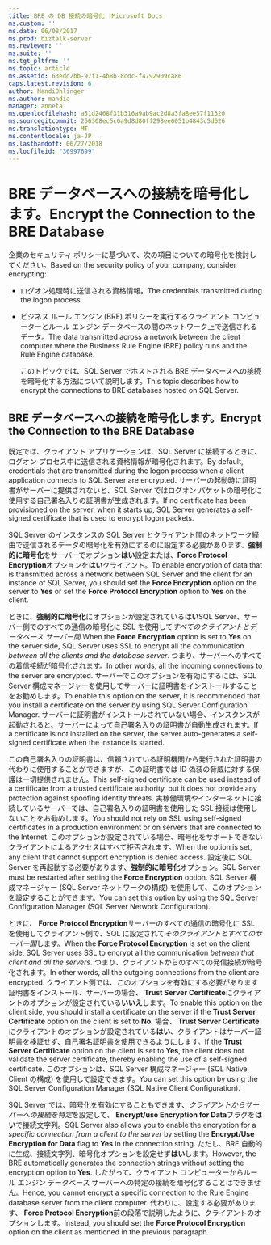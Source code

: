 ```yaml
---
title: BRE の DB 接続の暗号化 |Microsoft Docs
ms.custom: ''
ms.date: 06/08/2017
ms.prod: biztalk-server
ms.reviewer: ''
ms.suite: ''
ms.tgt_pltfrm: ''
ms.topic: article
ms.assetid: 63edd2bb-97f1-4b8b-8cdc-f4792909ca86
caps.latest.revision: 6
author: MandiOhlinger
ms.author: mandia
manager: anneta
ms.openlocfilehash: a51d2468f31b316a9ab9ac2d8a3fa8ee57f11320
ms.sourcegitcommit: 266308ec5c6a9d8d80ff298ee6051b4843c5d626
ms.translationtype: MT
ms.contentlocale: ja-JP
ms.lasthandoff: 06/27/2018
ms.locfileid: "36997699"
---
```

# <a name="encrypt-the-connection-to-the-bre-database"></a><span data-ttu-id="d504d-102">BRE データベースへの接続を暗号化します。</span><span class="sxs-lookup"><span data-stu-id="d504d-102">Encrypt the Connection to the BRE Database</span></span>
<span data-ttu-id="d504d-103">企業のセキュリティ ポリシーに基づいて、次の項目についての暗号化を検討してください。</span><span class="sxs-lookup"><span data-stu-id="d504d-103">Based on the security policy of your company, consider encrypting:</span></span>  
  
- <span data-ttu-id="d504d-104">ログオン処理時に送信される資格情報。</span><span class="sxs-lookup"><span data-stu-id="d504d-104">The credentials transmitted during the logon process.</span></span>  
  
- <span data-ttu-id="d504d-105">ビジネス ルール エンジン (BRE) ポリシーを実行するクライアント コンピューターとルール エンジン データベースの間のネットワーク上で送信されるデータ。</span><span class="sxs-lookup"><span data-stu-id="d504d-105">The data transmitted across a network between the client computer where the Business Rule Engine (BRE) policy runs and the Rule Engine database.</span></span>  
  
  <span data-ttu-id="d504d-106">このトピックでは、SQL Server でホストされる BRE データベースへの接続を暗号化する方法について説明します。</span><span class="sxs-lookup"><span data-stu-id="d504d-106">This topic describes how to encrypt the connections to BRE databases hosted on SQL Server.</span></span>  
  
## <a name="encrypt-the-connection-to-the-bre-database"></a><span data-ttu-id="d504d-107">BRE データベースへの接続を暗号化します。</span><span class="sxs-lookup"><span data-stu-id="d504d-107">Encrypt the Connection to the BRE Database</span></span>
 <span data-ttu-id="d504d-108">既定では、クライアント アプリケーションは、SQL Server に接続するときに、ログオン プロセス中に送信される資格情報が暗号化されます。</span><span class="sxs-lookup"><span data-stu-id="d504d-108">By default, credentials that are transmitted during the logon process when a client application connects to SQL Server are encrypted.</span></span> <span data-ttu-id="d504d-109">サーバーの起動時に証明書がサーバーに提供されないと、SQL Server ではログオン パケットの暗号化に使用する自己署名入りの証明書が生成されます。</span><span class="sxs-lookup"><span data-stu-id="d504d-109">If no certificate has been provisioned on the server, when it starts up, SQL Server generates a self-signed certificate that is used to encrypt logon packets.</span></span>  
  
 <span data-ttu-id="d504d-110">SQL Server のインスタンスの SQL Server とクライアント間のネットワーク経由で送信されるデータの暗号化を有効にするのに設定する必要があります、**強制的に暗号化**をサーバーでオプション**はい**設定または、**Force Protocol Encryption**オプションを**はい**クライアント。</span><span class="sxs-lookup"><span data-stu-id="d504d-110">To enable encryption of data that is transmitted across a network between SQL Server and the client for an instance of SQL Server, you should set the **Force Encryption** option on the server to **Yes** or set the **Force Protocol Encryption** option to **Yes** on the client.</span></span>  
  
 <span data-ttu-id="d504d-111">ときに、**強制的に暗号化**にオプションが設定されている**はい**SQL Server、サーバー側でのすべての通信の暗号化に SSL を使用して*すべてのクライアントとデータベース サーバー間*.</span><span class="sxs-lookup"><span data-stu-id="d504d-111">When the **Force Encryption** option is set to **Yes** on the server side, SQL Server uses SSL to encrypt all the communication *between all the clients and the database server*.</span></span> <span data-ttu-id="d504d-112">つまり、サーバーへのすべての着信接続が暗号化されます。</span><span class="sxs-lookup"><span data-stu-id="d504d-112">In other words, all the incoming connections to the server are encrypted.</span></span> <span data-ttu-id="d504d-113">サーバーでこのオプションを有効にするには、SQL Server 構成マネージャーを使用してサーバーに証明書をインストールすることをお勧めします。</span><span class="sxs-lookup"><span data-stu-id="d504d-113">To enable this option on the server, it is recommended that you install a certificate on the server by using SQL Server Configuration Manager.</span></span> <span data-ttu-id="d504d-114">サーバーに証明書がインストールされていない場合、インスタンスが起動されると、サーバーによって自己署名入りの証明書が自動生成されます。</span><span class="sxs-lookup"><span data-stu-id="d504d-114">If a certificate is not installed on the server, the server auto-generates a self-signed certificate when the instance is started.</span></span>  
  
 <span data-ttu-id="d504d-115">この自己署名入りの証明書は、信頼されている証明機関から発行された証明書の代わりに使用することができますが、この証明書では ID 偽装の脅威に対する保護は一切提供されません。</span><span class="sxs-lookup"><span data-stu-id="d504d-115">This self-signed certificate can be used instead of a certificate from a trusted certificate authority, but it does not provide any protection against spoofing identity threats.</span></span> <span data-ttu-id="d504d-116">実稼働環境やインターネットに接続しているサーバーでは、自己署名入りの証明書を使用した SSL 接続は使用しないことをお勧めします。</span><span class="sxs-lookup"><span data-stu-id="d504d-116">You should not rely on SSL using self-signed certificates in a production environment or on servers that are connected to the Internet.</span></span> <span data-ttu-id="d504d-117">このオプションが設定されている場合、暗号化をサポートできないクライアントによるアクセスはすべて拒否されます。</span><span class="sxs-lookup"><span data-stu-id="d504d-117">When the option is set, any client that cannot support encryption is denied access.</span></span> <span data-ttu-id="d504d-118">設定後に SQL Server を再起動する必要があります、**強制的に暗号化**オプション。</span><span class="sxs-lookup"><span data-stu-id="d504d-118">SQL Server must be restarted after setting the **Force Encryption** option.</span></span> <span data-ttu-id="d504d-119">SQL Server 構成マネージャー (SQL Server ネットワークの構成) を使用して、このオプションを設定することができます。</span><span class="sxs-lookup"><span data-stu-id="d504d-119">You can set this option by using the SQL Server Configuration Manager (SQL Server Network Configuration).</span></span>  
  
 <span data-ttu-id="d504d-120">ときに、 **Force Protocol Encryption**サーバーのすべての通信の暗号化に SSL を使用してクライアント側で、SQL に設定されて*そのクライアントとすべてのサーバー間*します。</span><span class="sxs-lookup"><span data-stu-id="d504d-120">When the **Force Protocol Encryption** is set on the client side, SQL Server uses SSL to encrypt all the communication *between that client and all the servers*.</span></span> <span data-ttu-id="d504d-121">つまり、クライアントからのすべての発信接続が暗号化されます。</span><span class="sxs-lookup"><span data-stu-id="d504d-121">In other words, all the outgoing connections from the client are encrypted.</span></span> <span data-ttu-id="d504d-122">クライアント側では、このオプションを有効にする必要があります証明書をインストール、サーバーの場合、 **Trust Server Certificate**にクライアントのオプションが設定されている**いいえ**します。</span><span class="sxs-lookup"><span data-stu-id="d504d-122">To enable this option on the client side, you should install a certificate on the server if the **Trust Server Certificate** option on the client is set to **No**.</span></span> <span data-ttu-id="d504d-123">場合、 **Trust Server Certificate**にクライアントのオプションが設定されている**はい**、クライアントはサーバー証明書を検証せず、自己署名証明書を使用できるようにします。</span><span class="sxs-lookup"><span data-stu-id="d504d-123">If the **Trust Server Certificate** option on the client is set to **Yes**, the client does not validate the server certificate, thereby enabling the use of a self-signed certificate.</span></span> <span data-ttu-id="d504d-124">このオプションは、SQL Server 構成マネージャー (SQL Native Client の構成) を使用して設定できます。</span><span class="sxs-lookup"><span data-stu-id="d504d-124">You can set this option by using the SQL Server Configuration Manager (SQL Native Client Configuration).</span></span>  
  
 <span data-ttu-id="d504d-125">SQL Server では、暗号化を有効にすることもできます、*クライアントからサーバーへの接続を特定*を設定して、 **Encrypt/use Encryption for Data**フラグを**はい**で接続文字列。</span><span class="sxs-lookup"><span data-stu-id="d504d-125">SQL Server also allows you to enable the encryption for a *specific connection from a client to the server* by setting the **Encrypt/Use Encryption for Data** flag to **Yes** in the connection string.</span></span> <span data-ttu-id="d504d-126">ただし、BRE 自動的に生成、接続文字列、暗号化オプションを設定せず**はい**します。</span><span class="sxs-lookup"><span data-stu-id="d504d-126">However, the BRE automatically generates the connection strings without setting the encryption option to **Yes**.</span></span> <span data-ttu-id="d504d-127">したがって、クライアント コンピューターからルール エンジン データベース サーバーへの特定の接続を暗号化することはできません。</span><span class="sxs-lookup"><span data-stu-id="d504d-127">Hence, you cannot encrypt a specific connection to the Rule Engine database server from the client computer.</span></span> <span data-ttu-id="d504d-128">代わりに、設定する必要があります、 **Force Protocol Encryption**前の段落で説明したように、クライアントのオプションします。</span><span class="sxs-lookup"><span data-stu-id="d504d-128">Instead, you should set the **Force Protocol Encryption** option on the client as mentioned in the previous paragraph.</span></span>